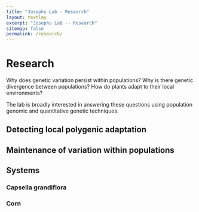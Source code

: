 ```yaml
---
title: "Josephs Lab - Research"
layout: textlay
excerpt: "Josephs Lab -- Research"
sitemap: false
permalink: /research/
---
```


# Research

Why does genetic variation persist within populations? Why is there genetic divergence between populations? How do plants adapt to their local environments?

The lab is broadly interested in answering these questions using population genomic and quantitative genetic techniques.

## Detecting local polygenic adaptation


## Maintenance of variation within populations


## Systems

### Capsella grandiflora


### Corn




